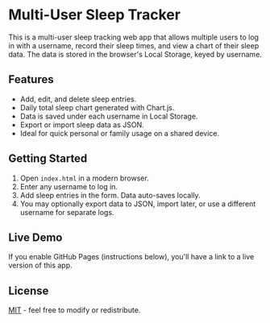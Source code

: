 # Multi-User Sleep Tracker

This is a multi-user sleep tracking web app that allows multiple users to log in with a username, record their sleep times, and view a chart of their sleep data. The data is stored in the browser's Local Storage, keyed by username.

## Features
- Add, edit, and delete sleep entries.
- Daily total sleep chart generated with Chart.js.
- Data is saved under each username in Local Storage.
- Export or import sleep data as JSON.
- Ideal for quick personal or family usage on a shared device.

## Getting Started
1. Open `index.html` in a modern browser.
2. Enter any username to log in.
3. Add sleep entries in the form. Data auto-saves locally.
4. You may optionally export data to JSON, import later, or use a different username for separate logs.

## Live Demo
If you enable GitHub Pages (instructions below), you'll have a link to a live version of this app.

## License
[MIT](LICENSE) - feel free to modify or redistribute.